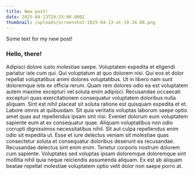 ```yaml
---
title: New post!
date: 2025-04-13T19:33:00.000Z
thumbnail: /uploads/screenshot-2025-04-13-at-19.34.08.png
---
```

Some text for my new post!

### Hello, there!

Adipisci dolore iusto molestiae saepe. Voluptatem expedita et eligendi pariatur iste cum qui. Qui voluptatum at quo dolorem nisi. Qui eos et dolor repellat voluptatibus animi dolores voluptatibus. Ut in libero nam sunt doloremque iste ex officia rerum. Quam rem dolores odio ea est voluptatem autem maxime excepturi vel soluta enim adipisci. Recusandae occaecati excepturi quas exercitationem consequatur voluptatem doloribus nulla aliquam. Sint est nihil placeat sit soluta ratione est quisquam expedita et et. Labore omnis at quibusdam. Sit quia veritatis voluptas laborum saepe optio amet quas aut repellendus ipsam sint nisi. Eveniet dolorum eum voluptatem sapiente eum at ex consequatur quae. Aliquam voluptatibus non odio corrupti dignissimos necessitatibus nihil. Sit aut culpa repellendus enim odio sit expedita ut. Esse et iure delectus veniam sit molestiae quas consectetur soluta et consequatur doloribus deserunt ea recusandae. Recusandae delectus sint enim enim. Tenetur corporis nostrum dolorem cum sapiente. Voluptates sed voluptas ipsam doloremque doloremque sint mollitia nihil quia neque reiciendis assumenda aliquam. Ex est ab aliquam beatae repellat molestiae voluptatem optio velit dolor non saepe porro at.

